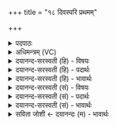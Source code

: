 +++
title = "१८ दिवस्परि प्रथमम्"

+++
<details><summary>पदपाठः</summary>

दि॒वः। परि॑। प्र॒थ॒मम्। ज॒ज्ञे॒। अ॒ग्निः। अ॒स्मत्। द्वि॒तीय॑म्। परि॑। जा॒तवे॑दा॒ इति॑ जा॒तऽवे॑दाः। तृ॒तीय॑म्। अ॒प्स्वित्य॒प्ऽसु। नृ॒मणा॑। नृ॒मना॒ इति॑ नृ॒ऽमनाः॑। अज॑स्रम्। इन्धा॑नः। ए॒न॒म्। ज॒र॒ते॒। स्वा॒धीरिति॑ सुऽआ॒धीः। १८।
</details>

<details><summary>अधिमन्त्रम् (VC)</summary>

- अग्निर्देवता
- वत्सप्रीर्ऋषिः
- निचृदार्षी त्रिष्टुप्
- धैवतः
</details>

<details><summary>दयानन्द-सरस्वती (हि) - विषयः</summary>

फिर राजधर्म का उपदेश अगले मन्त्र में किया है ॥
</details>

<details><summary>दयानन्द-सरस्वती (हि) - पदार्थः</summary>

पदार्थान्वयभाषाः -  हे सभापति राजन् ! जो (अग्निः) अग्नि के समान आप (अस्मत्) हम लोगों से (दिवः) बिजुली के (परि) ऊपर (जज्ञे) प्रकट होते हैं, उन (एनम्) आपको (प्रथमम्) पहिले जो (जातवेदाः) बुद्धिमानों में प्रसिद्ध उत्पन्न हुए उस आपको (द्वितीयम्) दूसरे जो (नृमणाः) मनुष्यों में विचारशील आप (तृतीयम्) तीसरे (अप्सु) प्राण वा जल क्रियाओं में विदित हुए उस आपको (अजस्रम्) निरन्तर (इन्धानः) प्रकाशित करता हुआ विद्वान् (परिजरते) सब प्रकार स्तुति करता है, सो आप (स्वाधीः) सुन्दर ध्यान से युक्त प्रजाओं को प्रकाशित कीजिये ॥१८ ॥
</details>

<details><summary>दयानन्द-सरस्वती (हि) - भावार्थः</summary>

भावार्थभाषाः -  मनुष्यों को चाहिये कि प्रथम ब्रह्मचर्य्याश्रम के सहित विद्या तथा शिक्षा का ग्रहण, दूसरे गृहाश्रम से धन का सञ्चय, तीसरे वानप्रस्थ आश्रम से तप का आचरण और चौथे संन्यास लेकर वेदविद्या और धर्म का नित्य प्रकाश करें ॥१८ ॥
</details>

<details><summary>दयानन्द-सरस्वती (सं) - विषयः</summary>

पुना राजविषयमाह ॥
</details>

<details><summary>दयानन्द-सरस्वती (सं) - पदार्थः</summary>

पदार्थान्वयभाषाः -  हे सभेश ! योऽग्निरिव त्वं दिवस्परि जज्ञे, तमेनं प्रथमं यो जातवेदास्त्वमस्मज्जज्ञे, तमेनं द्वितीयं यो नृमणास्त्वमप्सु जज्ञे, तमेनं तृतीयमजस्रमिन्धानो विद्वान् परिजरते, स त्वं स्वाधीः प्रजाः स्तुहि ॥१८ ॥
</details>

<details><summary>दयानन्द-सरस्वती (सं) - भावार्थः</summary>

भावार्थभाषाः -  मनुष्यैरादौ ब्रह्मचर्य्येण विद्यासुशिक्षा द्वितीयेन गृहाश्रमेणैश्वर्य्यं तृतीयेन वानप्रस्थेन तपश्चरणं चतुर्थेन संन्यासाश्रमेण नित्यं वेदविद्या धर्मे प्रकाशनं च कर्त्तव्यम् ॥१८ ॥
</details>

<details><summary>सविता जोशी ← दयानन्दः (म) - भावार्थः</summary>

भावार्थभाषाः -  माणसांनी प्रथम ब्रह्मचर्याश्रमात विद्या व शिक्षण ग्रहण करावे. दुसरे गृहस्थाश्रमात धनाचा संचय करावा. तिसरे वानप्रस्थाश्रमात तपस्वी जीवन असावे. चौथे संन्यासाश्रमात वेदविद्या व धर्माचा सदैव प्रचार करावा.
</details>